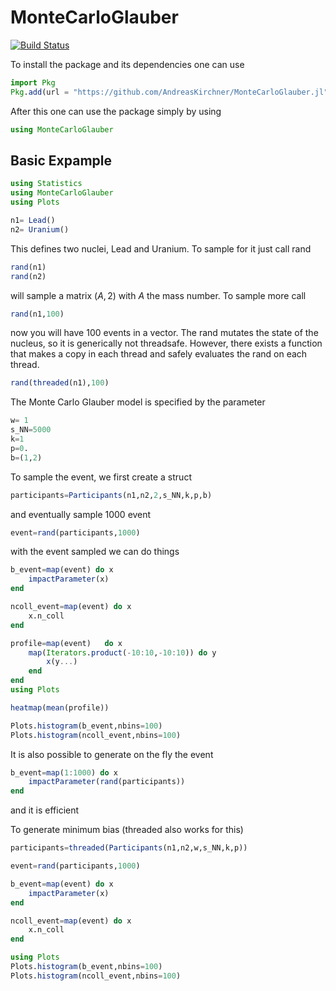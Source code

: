 # MonteCarloGlauber

[![Build Status](https://github.com/AndreasKirchner/MonteCarloGlauber.jl/actions/workflows/CI.yml/badge.svg?branch=master)](https://github.com/AndreasKirchner/MonteCarloGlauber.jl/actions/workflows/CI.yml?query=branch%3Amaster)

To install the package and its dependencies one can use 
```julia
import Pkg
Pkg.add(url = "https://github.com/AndreasKirchner/MonteCarloGlauber.jl")
```
After this one can use the package simply by using 
```julia
using MonteCarloGlauber
```

## Basic Expample 
```julia
using Statistics
using MonteCarloGlauber
using Plots

n1= Lead()
n2= Uranium()
```
This defines two nuclei, Lead and Uranium. To sample for it just call rand 
```julia
rand(n1)
rand(n2)
```
will sample a matrix $(A,2)$ with $A$ the mass number. 
To sample more call
```julia
rand(n1,100)
```
now you will have 100 events in a vector. 
The rand mutates the state of the nucleus, so it is generically not threadsafe. However, there exists 
a function that makes a copy in each thread and safely evaluates the rand on each thread. 
```julia
rand(threaded(n1),100)
```
The Monte Carlo Glauber model is specified by the parameter
```julia
w= 1
s_NN=5000
k=1
p=0.
b=(1,2)
```
To sample the event, we first create a struct 
```julia
participants=Participants(n1,n2,2,s_NN,k,p,b)
```
and eventually sample 1000 event 
```julia
event=rand(participants,1000)
```
with the event sampled we can do things 
```julia
b_event=map(event) do x
    impactParameter(x) 
end 

ncoll_event=map(event) do x
    x.n_coll
end

profile=map(event)   do x 
    map(Iterators.product(-10:10,-10:10)) do y
        x(y...)
    end
end
using Plots 

heatmap(mean(profile))

Plots.histogram(b_event,nbins=100)
Plots.histogram(ncoll_event,nbins=100)
```
It is also possible to generate on the fly the event 
```julia
b_event=map(1:1000) do x
    impactParameter(rand(participants))
end 
```
and it is efficient

To generate minimum bias (threaded also works for this)
```julia
participants=threaded(Participants(n1,n2,w,s_NN,k,p))

event=rand(participants,1000)

b_event=map(event) do x
    impactParameter(x) 
end 

ncoll_event=map(event) do x
    x.n_coll
end 

using Plots
Plots.histogram(b_event,nbins=100)
Plots.histogram(ncoll_event,nbins=100)
```

